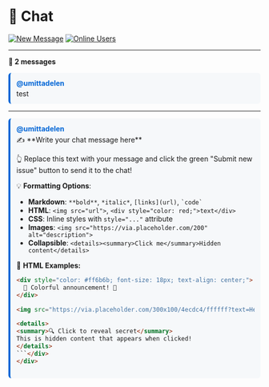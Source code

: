 # 💬 Chat

[![New Message](https://img.shields.io/badge/💬-New_Message-blue?style=for-the-badge)](https://github.com/umittadelen/githubChat/issues/new?template=chat-message.md) [![Online Users](https://img.shields.io/badge/👥-1_users-green?style=for-the-badge)](https://github.com/umittadelen/githubChat/issues)

---

**💭 2 messages**

<style>
.chat-message {
    margin: 10px 0;
    padding: 12px;
    border-left: 4px solid #0366d6;
    background: #f6f8fa;
    border-radius: 6px;
}
.chat-username {
    font-weight: bold;
    color: #0366d6;
    text-decoration: none;
}
.chat-username:hover {
    text-decoration: underline;
}
.chat-body {
    margin-top: 4px;
}
</style>

<div class="chat-message">
<a href="https://github.com/umittadelen" class="chat-username">@umittadelen</a>
<div class="chat-body">test</div>
</div>

---

<div class="chat-message">
<a href="https://github.com/umittadelen" class="chat-username">@umittadelen</a>
<div class="chat-body">✍️ **Write your chat message here**

👆 Replace this text with your message and click the green "Submit new issue" button to send it to the chat!

💡 **Formatting Options**: 
- **Markdown**: `**bold**`, `*italic*`, `[links](url)`, `` `code` ``
- **HTML**: `<img src="url">`, `<div style="color: red;">text</div>`
- **CSS**: Inline styles with `style="..."` attribute
- **Images**: `<img src="https://via.placeholder.com/200" alt="description">`
- **Collapsible**: `<details><summary>Click me</summary>Hidden content</details>`

🎨 **HTML Examples:**
```html
<div style="color: #ff6b6b; font-size: 18px; text-align: center;">
  🎉 Colorful announcement! 🎉
</div>

<img src="https://via.placeholder.com/300x100/4ecdc4/ffffff?text=Hello+World" alt="Custom image">

<details>
<summary>🔍 Click to reveal secret</summary>
This is hidden content that appears when clicked!
</details>
```</div>
</div>

